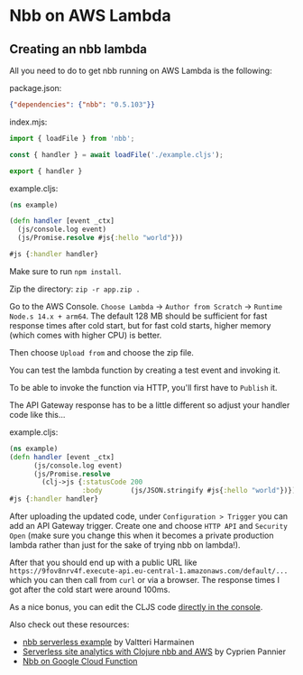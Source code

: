 # Nbb on AWS Lambda

## Creating an nbb lambda

All you need to do to get nbb running on AWS Lambda is the following:

package.json:
``` json
{"dependencies": {"nbb": "0.5.103"}}
```

index.mjs:
``` javascript
import { loadFile } from 'nbb';

const { handler } = await loadFile('./example.cljs');

export { handler }
```

example.cljs:
``` clojure
(ns example)

(defn handler [event _ctx]
  (js/console.log event)
  (js/Promise.resolve #js{:hello "world"}))

#js {:handler handler}
```

Make sure to run `npm install`.

Zip the directory: `zip -r app.zip .`

Go to the AWS Console. `Choose Lambda` -> `Author from Scratch` -> `Runtime Node.s 14.x + arm64`.
The default 128 MB should be sufficient for fast response
times after cold start, but for fast cold starts, higher memory (which comes
with higher CPU) is better.

Then choose `Upload from` and choose the zip file.

You can test the lambda function by creating a test event and invoking it.

To be able to invoke the function via HTTP, you'll first have to `Publish` it.

The API Gateway response has to be a little different so adjust your handler code like this...

example.cljs:
```clojure
(ns example)
(defn handler [event _ctx]
      (js/console.log event)
      (js/Promise.resolve
        (clj->js {:statusCode 200
                  :body       (js/JSON.stringify #js{:hello "world"})})))
#js {:handler handler}
```

After uploading the updated code, under `Configuration > Trigger` you can add an
API Gateway trigger. Create one and choose `HTTP API` and `Security Open` (make
sure you change this when it becomes a private production lambda rather than
just for the sake of trying nbb on lambda!).

After that you should end up with a public URL like
`https://9fov8nrv4f.execute-api.eu-central-1.amazonaws.com/default/...` which
you can then call from `curl` or via a browser. The response times I got after
the cold start were around 100ms.

As a nice bonus, you can edit the CLJS code [directly in the console](https://twitter.com/borkdude/status/1479786184557617160).

Also check out these resources:

- [nbb serverless example](https://github.com/vharmain/nbb-serverless-example)
by Valtteri Harmainen
- [Serverless site analytics with Clojure nbb and AWS](https://www.loop-code-recur.io/simple-site-analytics-with-serverless-clojure/) by Cyprien Pannier
- [Nbb on Google Cloud Function](gcloud_functions.md)
